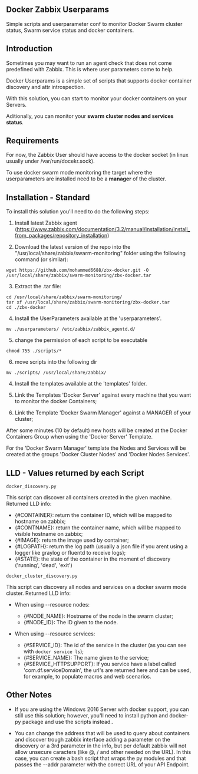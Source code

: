 Docker Zabbix Userparams
------------------------
Simple scripts and userparameter conf to monitor Docker Swarm cluster status, Swarm service status and docker containers. 

Introduction
------------

Sometimes you may want to run an agent check that does not come predefined with Zabbix. This is where user parameters come to help.

Docker Userparams is a simple set of scripts that supports docker container discovery
and attr introspection.

With this solution, you can start to monitor your docker containers on your Servers.

Aditionally, you can monitor your **swarm cluster nodes and services status**.

Requirements
------------

For now, the Zabbix User should have access to the docker socket (in linux usually under /var/run/docekr.sock).

To use docker swarm mode monitoring the target where the userparameters are installed need to be a **manager** of the cluster.


Installation - Standard 
-----------------------

To install this solution you'll need to do the following steps:

1. Install latest Zabbix agent (https://www.zabbix.com/documentation/3.2/manual/installation/install_from_packages/repository_installation)

2. Download the latest version of the repo into the "/usr/local/share/zabbix/swarm-monitoring" folder using the following command (or similar):

```
wget https://github.com/mohammed6688/zbx-docker.git -O /usr/local/share/zabbix/swarm-monitoring/zbx-docker.tar 
```

3. Extract the .tar file:

```
cd /usr/local/share/zabbix/swarm-monitoring/
tar xf /usr/local/share/zabbix/swarm-monitoring/zbx-docker.tar
cd ./zbx-docker
```

4. Install the UserParameters available at the 'userparameters'.

```
mv ./userparameters/ /etc/zabbix/zabbix_agentd.d/
```
5. change the permission of each script to be executable
```
chmod 755 ./scripts/*
```

6. move scripts into the following dir

```
mv ./scripts/ /usr/local/share/zabbix/
```


4. Install the templates available at the 'templates' folder.

5. Link the Templates 'Docker Server' against every machine that you want to monitor the docker Containers;

6. Link the Template 'Docker Swarm Manager' against a MANAGER of your cluster;

After some minutes (10 by default) new hosts will be created at the Docker Containers Group when using the 'Docker Server' Template.

For the 'Docker Swarm Manager' template the Nodes and Services will be created at the groups 'Docker Cluster Nodes' and 'Docker Nodes Services'.


LLD - Values returned by each Script
------------------------------------

`docker_discovery.py`

This script can discover all containers created in the given machine. Returned LLD info:

 * {#CONTAINER}: return the container ID, which will be mapped to hostname on zabbix;
 * {#CONTNAME}: return the container name, which will be mapped to visible hostname on zabbix;
 * {#IMAGE}: return the image used by container;
 * {#LOGPATH}: return the log path (usually a json file if you arent using a logger like graylog or fluentd to receive logs);
 * {#STATE}: the state of the container in the moment of discovery ('running', 'dead', 'exit')


`docker_cluster_discovery.py`

This script can discovery all nodes and services on a docker swarm mode cluster. Returned LLD info:

 * When using --resource nodes:
   * {#NODE_NAME}: Hostname of the node in the swarm cluster;
   * {#NODE_ID}: The ID given to the node.

 * When using --resource services:
   * {#SERVICE_ID}: The id of the service in the cluster (as you can see with `docker service ls`);
   * {#SERVICE_NAME}: The name given to the service;
   * {#SERVICE_HTTPSUPPORT}: If you service have a label called 'com.df.serviceDomain', the url's are returned here and can be used, for example, to populate macros and web scenarios.

Other Notes
-----------

 * If you are using the Windows 2016 Server with docker support, you can still use this solution; however, you'll need to install python and 
docker-py package and use the scripts instead..

 * You can change the address that will be used to query about containers and discover trough zabbix interface adding a parameter on the discovery or a 3rd parameter in the info, but per default zabbix will not allow unsecure caracters (like @, / and other needed on the URL). In this case, you can create a bash script that wraps the py modules and that passes the --addr parameter with the correct URL of your  API Endpoint.
